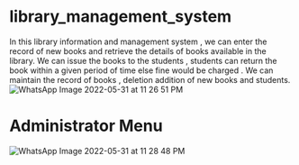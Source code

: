 # library_management_system
In this library information and management system , we can enter the record of new books and retrieve the details of books available in the library. We can issue the books to the students , students can return the book within a given period of time else fine would be charged . We can maintain the record of books , deletion addition of new books and students.
![WhatsApp Image 2022-05-31 at 11 26 51 PM](https://user-images.githubusercontent.com/73352918/171259972-5635745a-efda-48af-976a-8428cdea4e5c.jpeg)
# Administrator Menu
![WhatsApp Image 2022-05-31 at 11 28 48 PM](https://user-images.githubusercontent.com/73352918/171261221-a810cbcd-a058-492a-a248-fc9a1c0fbbd2.jpeg)
